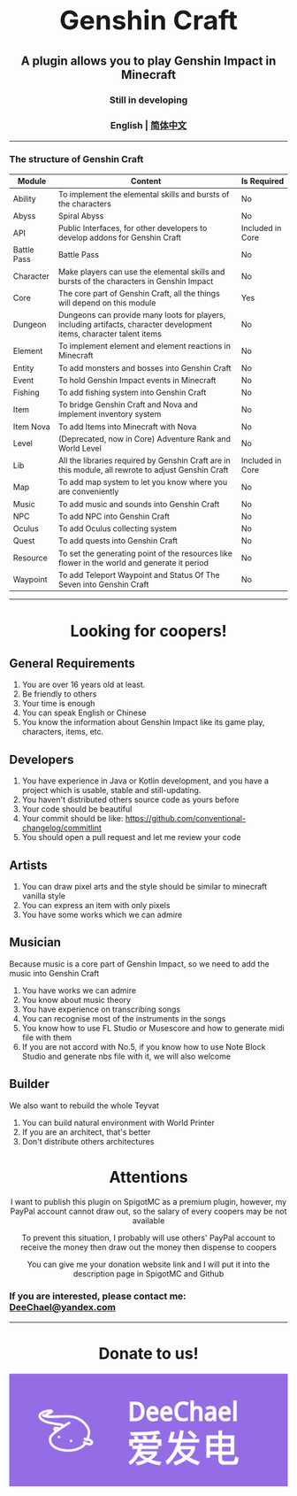 <h1 align="center" style="font-size: 48px">Genshin Craft</h1>
<h2 align="center">A plugin allows you to play Genshin Impact in Minecraft</h2>
<h3 align="center">Still in developing</h3>

<h3 align="center">English | <a href="README_CN.md">简体中文</a></h3>

---

### The structure of Genshin Craft

| Module      | Content                                                                                                               | Is Required      |
|-------------|-----------------------------------------------------------------------------------------------------------------------|------------------|
| Ability     | To implement the elemental skills and bursts of the characters                                                        | No               |
| Abyss       | Spiral Abyss                                                                                                          | No               |
| API         | Public Interfaces, for other developers to develop addons for Genshin Craft                                           | Included in Core |
| Battle Pass | Battle Pass                                                                                                           | No               |
| Character   | Make players can use the elemental skills and bursts of the characters in Genshin Impact                              | No               |
| Core        | The core part of Genshin Craft, all the things will depend on this module                                             | Yes              |
| Dungeon     | Dungeons can provide many loots for players, including artifacts, character development items, character talent items | No               |
| Element     | To implement element and element reactions in Minecraft                                                               | No               |
| Entity      | To add monsters and bosses into Genshin Craft                                                                         | No               |
| Event       | To hold Genshin Impact events in Minecraft                                                                            | No               |
| Fishing     | To add fishing system into Genshin Craft                                                                              | No               |
| Item        | To bridge Genshin Craft and Nova and implement inventory system                                                       | No               |
| Item Nova   | To add Items into Minecraft with Nova                                                                                 | No               |
| Level       | (Deprecated, now in Core) Adventure Rank and World Level                                                              | No               |
| Lib         | All the libraries required by Genshin Craft are in this module, all rewrote to adjust Genshin Craft                   | Included in Core |
| Map         | To add map system to let you know where you are conveniently                                                          | No               |
| Music       | To add music and sounds into Genshin Craft                                                                            | No               |
| NPC         | To add NPC into Genshin Craft                                                                                         | No               |
| Oculus      | To add Oculus collecting system                                                                                       | No               |
| Quest       | To add quests into Genshin Craft                                                                                      | No               |
| Resource    | To set the generating point of the resources like flower in the world and generate it period                          | No               |
| Waypoint    | To add Teleport Waypoint and Status Of The Seven into Genshin Craft                                                   | No               |

---

<h1 align="center">Looking for coopers!</h1>

## General Requirements
1. You are over 16 years old at least.
2. Be friendly to others
3. Your time is enough
4. You can speak English or Chinese
5. You know the information about Genshin Impact like its game play, characters, items, etc.

## Developers
1. You have experience in Java or Kotlin development, and you have a project which is usable, stable and still-updating.
2. You haven't distributed others source code as yours before
3. Your code should be beautiful
4. Your commit should be like: https://github.com/conventional-changelog/commitlint
5. You should open a pull request and let me review your code

## Artists
1. You can draw pixel arts and the style should be similar to minecraft vanilla style
2. You can express an item with only pixels
3. You have some works which we can admire

## Musician
Because music is a core part of Genshin Impact, so we need to add the music into Genshin Craft
1. You have works we can admire
2. You know about music theory
3. You have experience on transcribing songs
4. You can recognise most of the instruments in the songs
5. You know how to use FL Studio or Musescore and how to generate midi file with them
6. If you are not accord with No.5, if you know how to use Note Block Studio and generate nbs file with it, we will also welcome

## Builder
We also want to rebuild the whole Teyvat
1. You can build natural environment with World Printer
2. If you are an architect, that's better
3. Don't distribute others architectures

<h1 align="center">Attentions</h1>
<p align="center">I want to publish this plugin on SpigotMC as a premium plugin, however, my PayPal account cannot draw out, so the salary of every coopers may be not available</p>
<p align="center">To prevent this situation, I probably will use others' PayPal account to receive the money then draw out the money then dispense to coopers</p>
<p align="center">You can give me your donation website link and I will put it into the description page in SpigotMC and Github</p>

### If you are interested, please contact me: DeeChael@yandex.com

---

<h1 align="center">Donate to us!</h1>

[![DeeChael's Afdian](https://github.com/DeeChael/DeeChael/blob/master/deechael_afd.png?raw=true)](https://afdian.net/a/GedStudio)